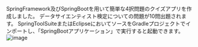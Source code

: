 SpringFramework及びSpringBootを用いて簡単な4択問題のクイズアプリを作成しました。
データサイエンティスト検定についての問題が10問出題されます。
SpringToolSuiteまたはEclipseにおいてソースをGradleプロジェクトでインポートし、「SpringBootアプリケーション」で実行すると起動できます。
![image](https://github.com/koke5977/MySpringQuiz/assets/50170018/509f1ab9-4dc1-4138-9675-1b00d5955aa7)
